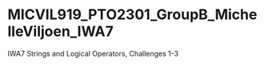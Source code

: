 # MICVIL919_PTO2301_GroupB_MichelleViljoen_IWA7
IWA7 Strings and Logical Operators, Challenges 1-3 

